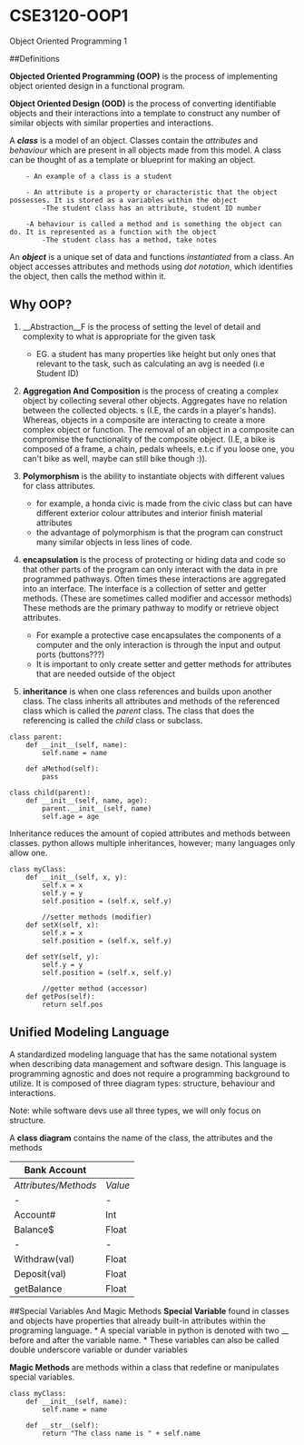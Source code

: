# CSE3120-OOP1
Object Oriented Programming 1

##Definitions

__Objected Oriented Programming (OOP)__ is the process of
implementing object oriented design in a functional program.

__Object Oriented Design (OOD)__ is the process of converting 
identifiable objects and their interactions into a template
to construct any number of similar objects with similar properties
and interactions.

A ___class___ is a model of an object. Classes contain the
_attributes_ and _behaviour_ which are present in all objects
made from this model. A class can be thought of as a template or
blueprint for making an object.
```
    - An example of a class is a student
    
    - An attribute is a property or characteristic that the object
possesses. It is stored as a variables within the object
        -The student class has an attribute, student ID number
    
    -A behaviour is called a method and is something the object can
do. It is represented as a function with the object
        -The student class has a method, take notes
```

An ___object___ is a unique set of data and functions
_instantiated_ from a class. An object accesses attributes and
methods using _dot notation_, which identifies the object, then
calls the method within it.

## Why OOP?
1. __Abstraction__F is the process of setting the level of detail
and complexity to what is appropriate for the given task
   - EG. a student has many properties like height but only
   ones that relevant to the task, such as calculating an avg
   is needed (i.e Student ID)
   
2. __Aggregation And Composition__ is the process of creating
a complex object by collecting several other objects. Aggregates
have no relation between the collected objects. s
(I.E, the cards in a player's hands). Whereas, objects in a composite
are interacting to create a more complex object or function.
The removal of an object in a composite can compromise the functionality
of the composite object.
(I.E, a bike is composed of a frame, a chain, pedals wheels, e.t.c
if you loose one, you can't bike as well, maybe can still bike
though :)).

3. __Polymorphism__ is the ability to instantiate objects with
different values for class attributes.
    * for example, a honda civic is made from the civic class but
    can have different exterior colour attributes and interior finish
    material attributes
    * the advantage of polymorphism is that the program can
    construct many similar objects in less lines of code.

4. __encapsulation__ is the process of protecting or hiding
data and code so that other parts of the program can only interact
with the data in pre programmed pathways. Often times these
interactions are aggregated into an interface. The interface is a
collection of setter and getter methods. (These are sometimes called
modifier and accessor methods) These methods are the primary pathway
to modify or retrieve object attributes.
    * For example a protective case encapsulates the components of
    a computer and the only interaction is through the input and
    output ports (buttons???)
    * It is important to only create setter and getter methods
    for attributes that are needed outside of the object

5. __inheritance__ is when one class references and builds upon
another class. The class inherits all attributes and methods
of the referenced class which is called the *parent* class. The
class that does the referencing is called the *child* class
or subclass.

``` python5
class parent:
    def __init__(self, name):
        self.name = name
        
    def aMethod(self):
        pass
        
class child(parent):
    def __init__(self, name, age):
        parent.__init__(self, name)
        self.age = age
```
 Inheritance reduces the amount of copied attributes and methods
 between classes. python allows multiple inheritances, however; 
 many languages only allow one.

``` python4
class myClass:
    def __init__(self, x, y):
        self.x = x
        self.y = y
        self.position = (self.x, self.y)
        
        //setter methods (modifier)
    def setX(self, x):
        self.x = x
        self.position = (self.x, self.y)

    def setY(self, y):
        self.y = y
        self.position = (self.x, self.y)
        
        //getter method (accessor)
    def getPos(self):
        return self.pos

```




## Unified Modeling Language
A standardized modeling language that has the same notational system
when describing data management and software design. This language
is programming agnostic and does not require a programming 
background to utilize. It is composed of three diagram types:
structure, behaviour and interactions.

Note: while software devs use all three types, we will only
focus on structure.

A __class diagram__ contains the name of the class, the attributes
and the methods 

| Bank Account |  |
| --- | --- |
| _Attributes/Methods_ | _Value_ |
| - | - |
| Account# | Int |
| Balance$ | Float |
| - | - |
| Withdraw(val) | Float |
| Deposit(val) | Float |
| getBalance | Float |

##Special Variables And Magic Methods
__Special Variable__ found in classes and objects have properties 
that already built-in attributes within the programing
language.
    * A special variable in python is denoted with two __ before
    and after the variable name.
    * These variables can also be called double underscore variable
    or dunder variables

__Magic Methods__ are methods within a class that redefine
or manipulates special variables. 

```
class myClass:
    def __init__(self, name):
        self.name = name
        
    def __str__(self):
        return "The class name is " + self.name
        
```